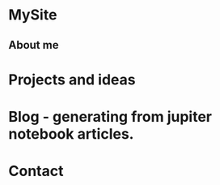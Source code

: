 # MySite

## About me

# Projects and ideas

# Blog - generating from jupiter notebook articles.

# Contact
